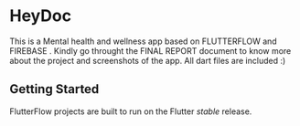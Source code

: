 # HeyDoc

This is a Mental health and wellness app based on FLUTTERFLOW and FIREBASE . Kindly go throught the FINAL REPORT document to know more about the project and screenshots of the app. All dart files are included :)

## Getting Started

FlutterFlow projects are built to run on the Flutter _stable_ release.
